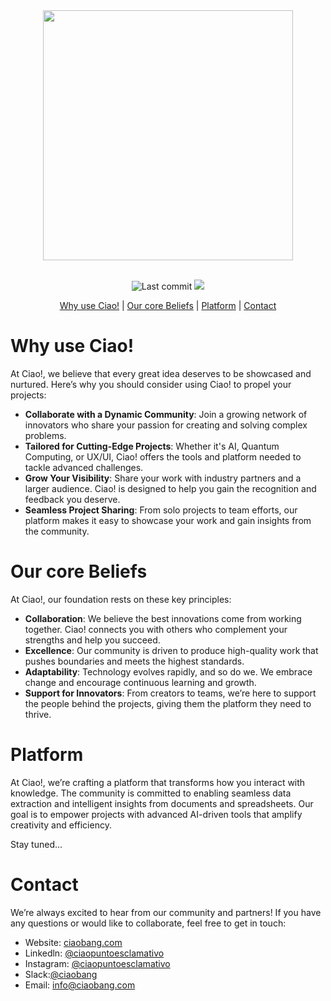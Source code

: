 <div align="center">
<picture>
  <source
    srcset="https://cdn.ciaobang.com/image/ciao-placeholder.png"
    media="(prefers-color-scheme: dark)"
  />
  <source
    srcset="https://cdn.ciaobang.com/image/ciao-placeholder-dark.png"
    media="(prefers-color-scheme: light), (prefers-color-scheme: no-preference)"
  />
  <img width=400 src="https://cdn.ciaobang.com/image/ciao-placeholder.png" />
</picture>

</div>  &nbsp;

<div align="center">

![Last commit](https://img.shields.io/github/last-commit/ciaobang/site)
![](https://img.shields.io/github/stars/ciaobang/site)

</div>

<div align="center">

[Why use Ciao!](#why-ciao)  | [Our core Beliefs](#our-core-beliefs) | [Platform](#platform) | [Contact](#contact)

</div>

# Why use Ciao!
At Ciao!, we believe that every great idea deserves to be showcased and nurtured. Here’s why you should consider using Ciao! to propel your projects:

- **Collaborate with a Dynamic Community**: Join a growing network of innovators who share your passion for creating and solving complex problems.
- **Tailored for Cutting-Edge Projects**: Whether it's AI, Quantum Computing, or UX/UI, Ciao! offers the tools and platform needed to tackle advanced challenges.
- **Grow Your Visibility**: Share your work with industry partners and a larger audience. Ciao! is designed to help you gain the recognition and feedback you deserve.
- **Seamless Project Sharing**: From solo projects to team efforts, our platform makes it easy to showcase your work and gain insights from the community.

# Our core Beliefs
At Ciao!, our foundation rests on these key principles:

- **Collaboration**: We believe the best innovations come from working together. Ciao! connects you with others who complement your strengths and help you succeed.
- **Excellence**: Our community is driven to produce high-quality work that pushes boundaries and meets the highest standards.
- **Adaptability**: Technology evolves rapidly, and so do we. We embrace change and encourage continuous learning and growth.
- **Support for Innovators**: From creators to teams, we’re here to support the people behind the projects, giving them the platform they need to thrive.

# Platform

At Ciao!, we’re crafting a platform that transforms how you interact with knowledge. The community is committed to enabling seamless data extraction and intelligent insights from documents and spreadsheets. Our goal is to empower projects with advanced AI-driven tools that amplify creativity and efficiency.

Stay tuned...

# Contact
We’re always excited to hear from our community and partners! If you have any questions or would like to collaborate, feel free to get in touch:

- Website: [ciaobang.com](https://ciaobang.com/)
- Linkedln: [@ciaopuntoesclamativo](https://www.linkedin.com/company/ciaopuntoesclamativo/)
- Instagram: [@ciaopuntoesclamativo](https://www.instagram.com/ciaopuntoesclamativo/)
- Slack:[@ciaobang](https://join.slack.com/t/ciao-r355502/shared_invite/zt-2qtz5modx-5GW_Nk3ZbHcwufnUiODhig)
- Email: info@ciaobang.com
